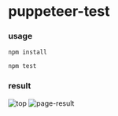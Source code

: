 # puppeteer-test

### usage

```
npm install

npm test
```

### result

![top](https://user-images.githubusercontent.com/10695915/70851201-b0b8f480-1ed5-11ea-9899-ca07e14f16ec.png)
![page-result](https://user-images.githubusercontent.com/10695915/70851203-b282b800-1ed5-11ea-8710-e95e1d6bba6f.png)
